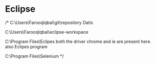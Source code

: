 # Eclipse
/*
C:\Users\FarooqIqbal\git\repository
      Datix 
          
 C:\Users\FarooqIqbal\eclipse-workspace    
      
 C:\Program Files\Eclipes
      both the driver chrome and ie are present here. also Eclipes program
      
 C:\Program Files\Selenium
*/
